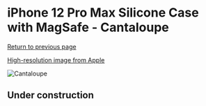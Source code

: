 # iPhone 12 Pro Max Silicone Case with MagSafe - Cantaloupe

[Return to previous page](/iphone_12)

[High-resolution image from Apple](https://store.storeimages.cdn-apple.com/8756/as-images.apple.com/is/MK073?wid=4500&hei=4500&fmt=png)

<div style="width: 500px"><img src="/everyphone/MK073.png" alt="Cantaloupe"></div>

## Under construction
